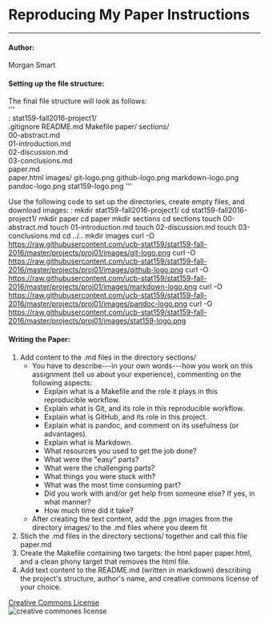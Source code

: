 # Reproducing My Paper Instructions 
 ---
#### Author:   
Morgan Smart
#### Setting up the file structure:
The final file structure will look as follows:  
'''  
:       stat159-fall2016-project1/    
            .gitignore
            README.md
            Makefile
            paper/
                sections/  
            		00-abstract.md  
            		01-introduction.md   
            		02-discussion.md    
            		03-conclusions.md  
        		paper.md    
        		paper.html
    		images/
        		git-logo.png
        		github-logo.png
        		markdown-logo.png
        		pandoc-logo.png
        		stat159-logo.png
'''

Use the following code to set up the directories, create empty files, and download images:
:       mkdir stat159-fall2016-project1/
	    cd stat159-fall2016-project1/
	    mkdir paper
	    cd paper
	    mkdir sections
	    cd sections
	    touch 00-abstract.md
        touch 01-introduction.md
        touch 02-discussion.md
        touch 03-conclusions.md
        cd ../..
	    mkdir images
	    curl -O https://raw.githubusercontent.com/ucb-stat159/stat159-fall-2016/master/projects/proj01/images/git-logo.png
	    curl -O https://raw.githubusercontent.com/ucb-stat159/stat159-fall-2016/master/projects/proj01/images/github-logo.png
	    curl -O https://raw.githubusercontent.com/ucb-stat159/stat159-fall-2016/master/projects/proj01/images/markdown-logo.png
	    curl -O https://raw.githubusercontent.com/ucb-stat159/stat159-fall-2016/master/projects/proj01/images/pandoc-logo.png
	    curl -O https://raw.githubusercontent.com/ucb-stat159/stat159-fall-2016/master/projects/proj01/images/stat159-logo.png

#### Writing the Paper:
1. Add content to the .md files in the directory sections/  
    * You have to describe---in your own words---how you work on this assignment (tell us about your experience), commenting on the following aspects:
        * Explain what is a Makefile and the role it plays in this reproducible workflow.
        * Explain what is Git, and its role in this reproducible workflow.
        * Explain what is GitHub, and its role in this project.
        * Explain what is pandoc, and comment on its usefulness (or advantages).
        * Explain what is Markdown.
        * What resources you used to get the job done?
        * What were the "easy" parts?
        * What were the challenging parts?
        * What things you were stuck with?
        * What was the most time consuming part?
        * Did you work with and/or get help from someone else? If yes, in what manner?
        * How much time did it take?
    * After creating the text content, add the .pgn images from the directory images/ to the .md files where you deem fit
2. Stich the .md files in the directory sections/ together and call this file paper.md
3. Create the Makefile containing two targets: the html paper paper.html, and a clean phony target that removes the html file.
4. Add text content to the README.md (written in markdown) describing the project's structure, author's name, and creative commons license of your choice.
 
[Creative Commons License](https://creativecommons.org/licenses/by-nc/4.0/)  
![creative commones license](https://i.creativecommons.org/l/by-nc/4.0/88x31.png)

